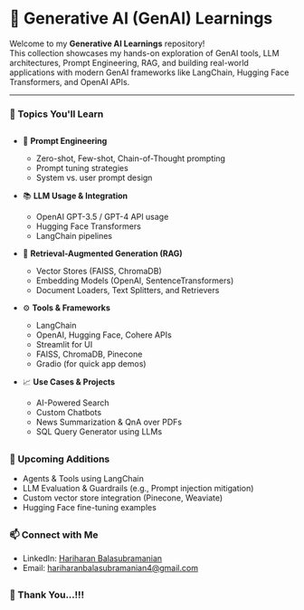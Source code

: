# 🤖 Generative AI (GenAI) Learnings

Welcome to my **Generative AI Learnings** repository!  
This collection showcases my hands-on exploration of GenAI tools, LLM architectures, Prompt Engineering, RAG, and building real-world applications with modern GenAI frameworks like LangChain, Hugging Face Transformers, and OpenAI APIs.

---

### 🧠 Topics You'll Learn

##

- 🔡 **Prompt Engineering**
  - Zero-shot, Few-shot, Chain-of-Thought prompting
  - Prompt tuning strategies
  - System vs. user prompt design

- 📚 **LLM Usage & Integration**
  - OpenAI GPT-3.5 / GPT-4 API usage
  - Hugging Face Transformers
  - LangChain pipelines

- 🔎 **Retrieval-Augmented Generation (RAG)**
  - Vector Stores (FAISS, ChromaDB)
  - Embedding Models (OpenAI, SentenceTransformers)
  - Document Loaders, Text Splitters, and Retrievers

- ⚙️ **Tools & Frameworks**
  - LangChain
  - OpenAI, Hugging Face, Cohere APIs
  - Streamlit for UI
  - FAISS, ChromaDB, Pinecone
  - Gradio (for quick app demos)

- 📈 **Use Cases & Projects**
  - AI-Powered Search
  - Custom Chatbots
  - News Summarization & QnA over PDFs
  - SQL Query Generator using LLMs


##


### 🌱 Upcoming Additions

- Agents & Tools using LangChain
- LLM Evaluation & Guardrails (e.g., Prompt injection mitigation)
- Custom vector store integration (Pinecone, Weaviate)
- Hugging Face fine-tuning examples

##


### 📫 Connect with Me

- LinkedIn: [Hariharan Balasubramanian](https://www.linkedin.com/in/hariharan-balasubramanian97)
- Email: hariharanbalasubramanian4@gmail.com

##


### 🙏 Thank You...!!!
